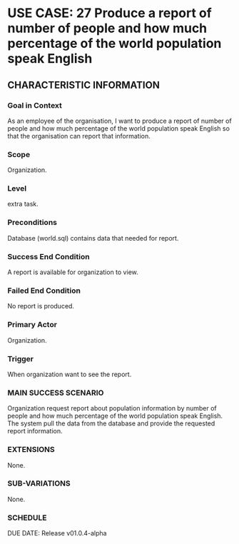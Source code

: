 # USE CASE: 27 Produce a report of number of people and how much percentage of the world population speak English
## CHARACTERISTIC INFORMATION
### Goal in Context
As an employee of the organisation, I want to produce a report of number of people and how much percentage of the world population speak English so that the organisation can report that information.
### Scope
Organization.

### Level
extra task.

### Preconditions
Database (world.sql) contains data that needed for report.

### Success End Condition
A report is available for organization to view.

### Failed End Condition
No report is produced.

### Primary Actor
Organization.

### Trigger
When organization want to see the report.

### MAIN SUCCESS SCENARIO
Organization request report about population information by number of people and how much percentage of the world population speak English.
The system pull the data from the database and provide the requested report information.

### EXTENSIONS
None.

### SUB-VARIATIONS
None.

### SCHEDULE
DUE DATE: Release v01.0.4-alpha
